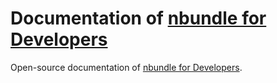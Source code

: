 # Documentation of [nbundle for Developers]

Open-source documentation of [nbundle for Developers].

<!-- Links -->

[nbundle]: https://www.nbundle.com
[nbundle for developers]: https://developers.nbundle.com

